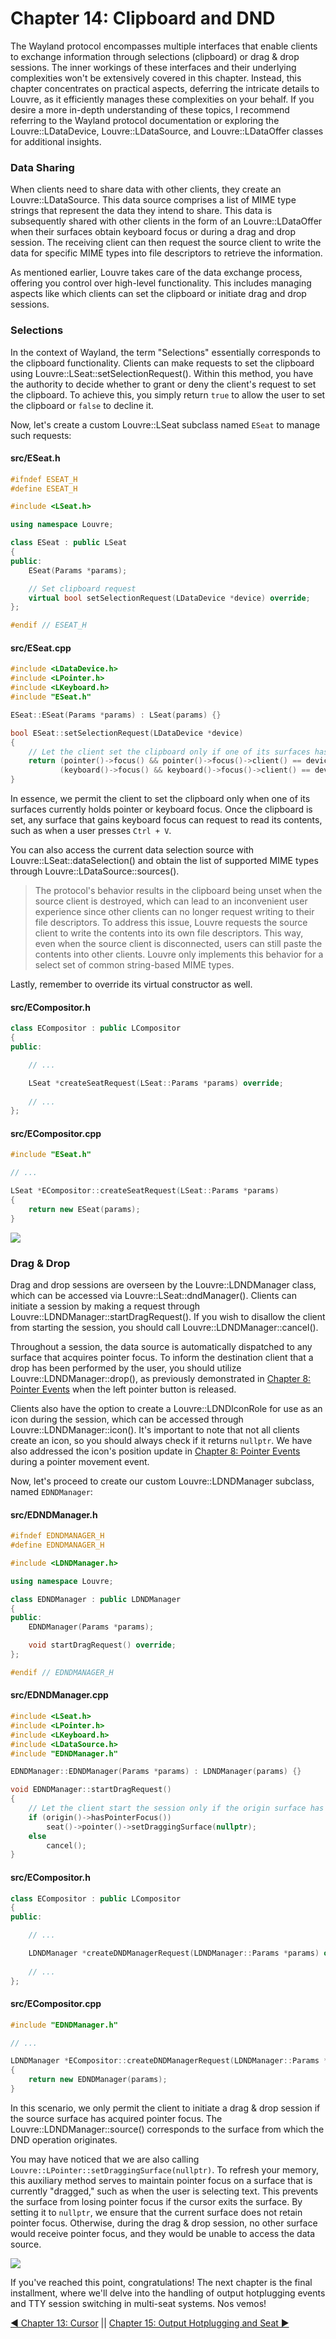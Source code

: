 # Chapter 14: Clipboard and DND

The Wayland protocol encompasses multiple interfaces that enable clients to exchange information through selections (clipboard) or drag & drop sessions. The inner workings of these interfaces and their underlying complexities won't be extensively covered in this chapter. Instead, this chapter concentrates on practical aspects, deferring the intricate details to Louvre, as it efficiently manages these complexities on your behalf. If you desire a more in-depth understanding of these topics, I recommend referring to the Wayland protocol documentation or exploring the Louvre::LDataDevice, Louvre::LDataSource, and Louvre::LDataOffer classes for additional insights.

### Data Sharing

When clients need to share data with other clients, they create an Louvre::LDataSource. This data source comprises a list of MIME type strings that represent the data they intend to share. This data is subsequently shared with other clients in the form of an Louvre::LDataOffer when their surfaces obtain keyboard focus or during a drag and drop session. The receiving client can then request the source client to write the data for specific MIME types into file descriptors to retrieve the information.

As mentioned earlier, Louvre takes care of the data exchange process, offering you control over high-level functionality. This includes managing aspects like which clients can set the clipboard or initiate drag and drop sessions.

### Selections

In the context of Wayland, the term "Selections" essentially corresponds to the clipboard functionality. Clients can make requests to set the clipboard using Louvre::LSeat::setSelectionRequest(). Within this method, you have the authority to decide whether to grant or deny the client's request to set the clipboard. To achieve this, you simply return `true` to allow the user to set the clipboard or `false` to decline it.

Now, let's create a custom Louvre::LSeat subclass named `ESeat` to manage such requests:

#### src/ESeat.h

```cpp
#ifndef ESEAT_H
#define ESEAT_H

#include <LSeat.h>

using namespace Louvre;

class ESeat : public LSeat
{
public:
    ESeat(Params *params);

    // Set clipboard request
    virtual bool setSelectionRequest(LDataDevice *device) override;
};

#endif // ESEAT_H
```

#### src/ESeat.cpp

```cpp
#include <LDataDevice.h>
#include <LPointer.h>
#include <LKeyboard.h>
#include "ESeat.h"

ESeat::ESeat(Params *params) : LSeat(params) {}

bool ESeat::setSelectionRequest(LDataDevice *device)
{
    // Let the client set the clipboard only if one of its surfaces has pointer or keyboard focus
    return (pointer()->focus() && pointer()->focus()->client() == device->client()) ||
           (keyboard()->focus() && keyboard()->focus()->client() == device->client());
}
```

In essence, we permit the client to set the clipboard only when one of its surfaces currently holds pointer or keyboard focus. Once the clipboard is set, any surface that gains keyboard focus can request to read its contents, such as when a user presses `Ctrl + V`.

You can also access the current data selection source with Louvre::LSeat::dataSelection() and obtain the list of supported MIME types through Louvre::LDataSource::sources().

> The protocol's behavior results in the clipboard being unset when the source client is destroyed, which can lead to an inconvenient user experience since other clients can no longer request writing to their file descriptors. To address this issue, Louvre requests the source client to write the contents into its own file descriptors. This way, even when the source client is disconnected, users can still paste the contents into other clients. Louvre only implements this behavior for a select set of common string-based MIME types.

Lastly, remember to override its virtual constructor as well.

#### src/ECompositor.h

```cpp
class ECompositor : public LCompositor
{
public:

    // ...

    LSeat *createSeatRequest(LSeat::Params *params) override;
    
    // ...
};
```

#### src/ECompositor.cpp

```cpp
#include "ESeat.h"

// ...

LSeat *ECompositor::createSeatRequest(LSeat::Params *params)
{
    return new ESeat(params);
}
```

<img src="https://lh3.googleusercontent.com/pw/ADCreHdgbJtLy_zUvO4NO1osqHXHK1Ihe0whT9ELd9br8qTykn0yhxWQ7VRJYP8sD01h-o8AnvFXBj0oAQBFblnWOTycMf0KRmKK3ymDFgiAkO14GAJJ3HA=w2400"/>

### Drag & Drop

Drag and drop sessions are overseen by the Louvre::LDNDManager class, which can be accessed via Louvre::LSeat::dndManager(). Clients can initiate a session by making a request through Louvre::LDNDManager::startDragRequest(). If you wish to disallow the client from starting the session, you should call Louvre::LDNDManager::cancel().

Throughout a session, the data source is automatically dispatched to any surface that acquires pointer focus. To inform the destination client that a drop has been performed by the user, you should utilize Louvre::LDNDManager::drop(), as previously demonstrated in [Chapter 8: Pointer Events](md_md_tutorial_08.html) when the left pointer button is released.

Clients also have the option to create a Louvre::LDNDIconRole for use as an icon during the session, which can be accessed through Louvre::LDNDManager::icon(). It's important to note that not all clients create an icon, so you should always check if it returns `nullptr`. We have also addressed the icon's position update in [Chapter 8: Pointer Events](md_md_tutorial_08.html) during a pointer movement event.

Now, let's proceed to create our custom Louvre::LDNDManager subclass, named `EDNDManager`:

#### src/EDNDManager.h

```cpp
#ifndef EDNDMANAGER_H
#define EDNDMANAGER_H

#include <LDNDManager.h>

using namespace Louvre;

class EDNDManager : public LDNDManager
{
public:
    EDNDManager(Params *params);

    void startDragRequest() override;
};

#endif // EDNDMANAGER_H
```

#### src/EDNDManager.cpp

```cpp
#include <LSeat.h>
#include <LPointer.h>
#include <LKeyboard.h>
#include <LDataSource.h>
#include "EDNDManager.h"

EDNDManager::EDNDManager(Params *params) : LDNDManager(params) {}

void EDNDManager::startDragRequest()
{
    // Let the client start the session only if the origin surface has pointer focus
    if (origin()->hasPointerFocus())
        seat()->pointer()->setDraggingSurface(nullptr);
    else
        cancel();
}
```

#### src/ECompositor.h

```cpp
class ECompositor : public LCompositor
{
public:

    // ...

    LDNDManager *createDNDManagerRequest(LDNDManager::Params *params) override;
    
    // ...
};
```

#### src/ECompositor.cpp

```cpp
#include "EDNDManager.h"

// ...

LDNDManager *ECompositor::createDNDManagerRequest(LDNDManager::Params *params)
{
    return new EDNDManager(params);
}
```

In this scenario, we only permit the client to initiate a drag & drop session if the source surface has acquired pointer focus. The Louvre::LDNDManager::source() corresponds to the surface from which the DND operation originates.

You may have noticed that we are also calling `Louvre::LPointer::setDraggingSurface(nullptr)`. To refresh your memory, this auxiliary method serves to maintain pointer focus on a surface that is currently "dragged," such as when the user is selecting text. This prevents the surface from losing pointer focus if the cursor exits the surface. By setting it to `nullptr`, we ensure that the current surface does not retain pointer focus. Otherwise, during the drag & drop session, no other surface would receive pointer focus, and they would be unable to access the data source.

<img src="https://lh3.googleusercontent.com/pw/ADCreHffCRJauTwh6Hg_oKaV2GBz87mJu-9iJFu_ZjowKiAqvbADV5dVCLIHshoVi_mXFHcDQTJdtrZvFBF2D7YiElihz2dNdDlf399nT_zdJfhdRm7cP9Y=w2400"/>

If you've reached this point, congratulations! The next chapter is the final installment, where we'll delve into the handling of output hotplugging events and TTY session switching in multi-seat systems. Nos vemos!

<a href="md_md_tutorial_13.html">◀ Chapter 13: Cursor</a> || <a href="md_md_tutorial_15.html"> Chapter 15: Output Hotplugging and Seat ▶</a>
